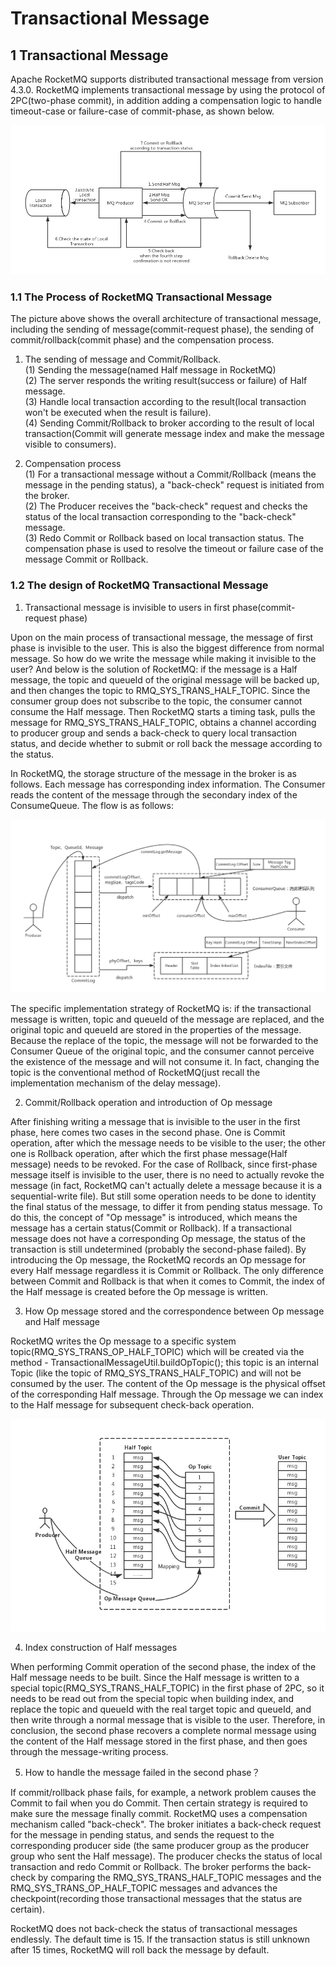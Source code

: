 #  Transactional Message
## 1 Transactional Message
Apache RocketMQ supports distributed transactional message from version 4.3.0. RocketMQ implements transactional message by using the protocol of 2PC(two-phase commit), in addition adding a compensation logic to handle timeout-case or failure-case of commit-phase, as shown below.

![](../cn/image/rocketmq_design_10.png)

### 1.1 The Process of RocketMQ Transactional Message
The picture above shows the overall architecture of transactional message, including the sending of message(commit-request phase), the sending of commit/rollback(commit phase) and the compensation process.

1. The sending of message and Commit/Rollback.  
  (1) Sending the message(named Half message in RocketMQ)  
  (2) The server responds the writing result(success or failure) of Half message.  
  (3) Handle local transaction according to the result(local transaction won't be executed when the result is failure).  
  (4) Sending Commit/Rollback to broker according to the result of local transaction(Commit will generate message index and make the message visible to consumers).

2. Compensation process  
  (1) For a transactional message without a Commit/Rollback (means the message in the pending status), a "back-check" request is initiated from the broker.  
  (2) The Producer receives the "back-check" request and checks the status of the local transaction corresponding to the "back-check" message.  
  (3) Redo Commit or Rollback based on local transaction status.
The compensation phase is used to resolve the timeout or failure case of the message Commit or Rollback.

### 1.2 The design of RocketMQ Transactional Message
1. Transactional message is invisible to users in first phase(commit-request phase)   
  
  Upon on the main process of transactional message, the message of first phase is invisible to the user. This is also the biggest difference from normal message. So how do we write the message while making it invisible to the user? And below is the solution of RocketMQ: if the message is a Half message, the topic and queueId of the original message will be backed up, and then changes the topic to RMQ_SYS_TRANS_HALF_TOPIC. Since the consumer group does not subscribe to the topic, the consumer cannot consume the Half message. Then RocketMQ starts a timing task, pulls the message for RMQ_SYS_TRANS_HALF_TOPIC, obtains a channel according to producer group and sends a back-check to query local transaction status, and decide whether to submit or roll back the message according to the status.  
  
  In RocketMQ, the storage structure of the message in the broker is as follows. Each message has corresponding index information. The Consumer reads the content of the message through the secondary index of the ConsumeQueue. The flow is as follows:

![](../cn/image/rocketmq_design_11.png)

  The specific implementation strategy of RocketMQ is: if the transactional message is written, topic and queueId of the message are replaced, and the original topic and queueId are stored in the properties of the message. Because the replace of the topic, the message will not be forwarded to the Consumer Queue of the original topic, and the consumer cannot perceive the existence of the message and will not consume it. In fact, changing the topic is the conventional method of RocketMQ(just recall the implementation mechanism of the delay message).

2. Commit/Rollback operation and introduction of Op message  
  
  After finishing writing a message that is invisible to the user in the first phase, here comes two cases in the second phase. One is Commit operation, after which the message needs to be visible to the user; the other one is Rollback operation, after which the first phase message(Half message) needs to be revoked. For the case of Rollback, since first-phase message itself is invisible to the user, there is no need to actually revoke the message (in fact, RocketMQ can't actually delete a message because it is a sequential-write file). But still some operation needs to be done to identity the final status of the message, to differ it from pending status message. To do this, the concept of "Op message" is introduced, which means the message has a certain status(Commit or Rollback). If a transactional message does not have a corresponding Op message, the status of the transaction is still undetermined (probably the second-phase failed). By introducing the Op message, the RocketMQ records an Op message for every Half message regardless it is Commit or Rollback. The only difference between Commit and Rollback is that when it comes to Commit, the index of the Half message is created before the Op message is written.

3. How Op message stored and the correspondence between Op message and Half message  
  
  RocketMQ writes the Op message to a specific system topic(RMQ_SYS_TRANS_OP_HALF_TOPIC) which will be created via the method - TransactionalMessageUtil.buildOpTopic(); this topic is an internal Topic (like the topic of RMQ_SYS_TRANS_HALF_TOPIC) and will not be consumed by the user. The content of the Op message is the physical offset of the corresponding Half message. Through the Op message we can index to the Half message for subsequent check-back operation.

![](../cn/image/rocketmq_design_12.png)

4. Index construction of Half messages  
  
  When performing Commit operation of the second phase, the index of the Half message needs to be built. Since the Half message is written to a special topic(RMQ_SYS_TRANS_HALF_TOPIC) in the first phase of 2PC, so it needs to be read out from the special topic when building index, and replace the topic and queueId with the real target topic and queueId, and then write through a normal message that is visible to the user. Therefore, in conclusion, the second phase recovers a complete normal message using the content of the Half message stored in the first phase, and then goes through the message-writing process.

5. How to handle the message failed in the second phase？
  
  If commit/rollback phase fails, for example, a network problem causes the Commit to fail when you do Commit. Then certain strategy is required to make sure the message finally commit. RocketMQ uses a compensation mechanism called "back-check". The broker initiates a back-check request for the message in pending status, and sends the request to the corresponding producer side (the same producer group as the producer group who sent the Half message). The producer checks the status of local transaction and redo Commit or Rollback. The broker performs the back-check by comparing the RMQ_SYS_TRANS_HALF_TOPIC messages and the RMQ_SYS_TRANS_OP_HALF_TOPIC messages and advances the checkpoint(recording those transactional messages that the status are certain).

  RocketMQ does not back-check the status of transactional messages endlessly. The default time is 15. If the transaction status is still unknown after 15 times, RocketMQ will roll back the message by default.
